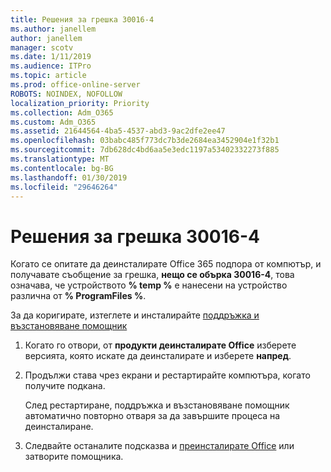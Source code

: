 ```yaml
---
title: Решения за грешка 30016-4
ms.author: janellem
author: janellem
manager: scotv
ms.date: 1/11/2019
ms.audience: ITPro
ms.topic: article
ms.prod: office-online-server
ROBOTS: NOINDEX, NOFOLLOW
localization_priority: Priority
ms.collection: Adm_O365
ms.custom: Adm_O365
ms.assetid: 21644564-4ba5-4537-abd3-9ac2dfe2ee47
ms.openlocfilehash: 03babc485f773dc7b3de2684ea3452904e1f32b1
ms.sourcegitcommit: 7db628dc4bd6aa5e3edc1197a53402332273f885
ms.translationtype: MT
ms.contentlocale: bg-BG
ms.lasthandoff: 01/30/2019
ms.locfileid: "29646264"
---
```

# <a name="solutions-for-error-30016-4"></a>Решения за грешка 30016-4


Когато се опитате да деинсталирате Office 365 подпора от компютър, и получавате съобщение за грешка, **нещо се обърка 30016-4**, това означава, че устройството **% temp %** е нанесени на устройство различна от **% ProgramFiles %**.
  
За да коригирате, изтеглете и инсталирайте [поддръжка и възстановяване помощник](https://aka.ms/SARA-OfficeUninstall-Alchemy)
  
1. Когато го отвори, от **продукти деинсталирате Office** изберете версията, която искате да деинсталирате и изберете **напред**. 
    
2. Продължи става чрез екрани и рестартирайте компютъра, когато получите подкана.
    
    След рестартиране, поддръжка и възстановяване помощник автоматично повторно отваря за да завършите процеса на деинсталиране.
    
3. Следвайте останалите подсказва и [преинсталирате Office](https://portal.office.com/OLS/MySoftware.aspx) или затворите помощника. 
    


